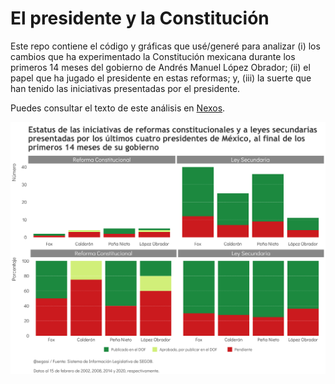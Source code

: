 # El presidente y la Constitución

Este repo contiene el código y gráficas que usé/generé para analizar (i) los cambios que ha experimentado la Constitución mexicana durante los primeros 14 meses del gobierno de Andrés Manuel López Obrador; (ii) el papel que ha jugado el presidente en estas reformas; y, (iii) la suerte que han tenido las iniciativas presentadas por el presidente.

Puedes consultar el texto de este análisis en [Nexos]().

![My image](https://github.com/segasi/iniciativas_amlo_primer_anio/blob/master/03_graficas/numero_y_porcentaje_iniciativas_mes_14_por_estatus.png)